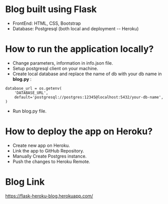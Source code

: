 # Blog built using Flask
* FrontEnd: HTML, CSS, Bootstrap
* Database: Postgresql (both local and deployment -- Heroku)

# How to run the application locally?
* Change parameters, information in info.json file.
* Setup postgresql client on your machine.
* Create local database and replace the name of db with your db name in <b> blog.py </b>:
```
database_url = os.getenv(
    'DATABASE_URL',
    default='postgresql://postgres:12345@localhost:5432/your-db-name',
)
```
* Run blog.py file.

# How to deploy the app on Heroku?
* Create new app on Heroku.
* Link the app to GitHub Repository.
* Manually Create Postgres instance.
* Push the changes to Heroku Remote.

# Blog Link 
https://flask-heroku-blog.herokuapp.com/